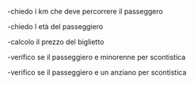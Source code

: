 -chiedo i km che deve percorrere il passeggero

-chiedo l età del passeggiero

-calcolo il prezzo del biglietto

-verifico se il passeggiero e minorenne per scontistica

-verifico se il passeggiero e un anziano per scontistica

